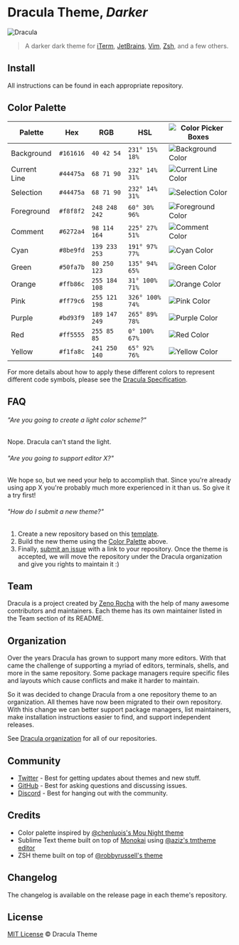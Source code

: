 # Dracula Theme, _Darker_

![Dracula](https://draculatheme.com/static/img/dracula.gif)

> A darker dark theme for [iTerm](http://www.iterm2.com/), [JetBrains](https://www.jetbrains.com/), [Vim](http://www.vim.org/), [Zsh](http://www.zsh.org/), and a few others.

## Install

All instructions can be found in each appropriate repository.

## Color Palette

| Palette      | Hex       | RGB           | HSL             | ![Color Picker Boxes](https://draculatheme.com/static/img/color-boxes/eyedropper.png)   |
| ------------ | --------- | ------------- | --------------- | --------------------------------------------------------------------------------------- |
| Background   | `#161616` | `40 42 54`    | `231° 15% 18%`  | ![Background Color](https://draculatheme.com/static/img/color-boxes/background.png)     |
| Current Line | `#44475a` | `68 71 90`    | `232° 14% 31%`  | ![Current Line Color](https://draculatheme.com/static/img/color-boxes/current_line.png) |
| Selection    | `#44475a` | `68 71 90`    | `232° 14% 31%`  | ![Selection Color](https://draculatheme.com/static/img/color-boxes/selection.png)       |
| Foreground   | `#f8f8f2` | `248 248 242` | `60° 30% 96%`   | ![Foreground Color](https://draculatheme.com/static/img/color-boxes/foreground.png)     |
| Comment      | `#6272a4` | `98 114 164`  | `225° 27% 51%`  | ![Comment Color](https://draculatheme.com/static/img/color-boxes/comment.png)           |
| Cyan         | `#8be9fd` | `139 233 253` | `191° 97% 77%`  | ![Cyan Color](https://draculatheme.com/static/img/color-boxes/cyan.png)                 |
| Green        | `#50fa7b` | `80 250 123`  | `135° 94% 65%`  | ![Green Color](https://draculatheme.com/static/img/color-boxes/green.png)               |
| Orange       | `#ffb86c` | `255 184 108` | `31° 100% 71%`  | ![Orange Color](https://draculatheme.com/static/img/color-boxes/orange.png)             |
| Pink         | `#ff79c6` | `255 121 198` | `326° 100% 74%` | ![Pink Color](https://draculatheme.com/static/img/color-boxes/pink.png)                 |
| Purple       | `#bd93f9` | `189 147 249` | `265° 89% 78%`  | ![Purple Color](https://draculatheme.com/static/img/color-boxes/purple.png)             |
| Red          | `#ff5555` | `255 85 85`   | `0° 100% 67%`   | ![Red Color](https://draculatheme.com/static/img/color-boxes/red.png)                   |
| Yellow       | `#f1fa8c` | `241 250 140` | `65° 92% 76%`   | ![Yellow Color](https://draculatheme.com/static/img/color-boxes/yellow.png)             |

For more details about how to apply these different colors to represent different code symbols, please see the [Dracula Specification](https://spec.draculatheme.com).

## FAQ

###### "Are you going to create a light color scheme?"

Nope. Dracula can't stand the light.

###### "Are you going to support editor X?"

We hope so, but we need your help to accomplish that. Since you're already using app X you're probably much more experienced in it than us. So give it a try first!

###### "How do I submit a new theme?"

1. Create a new repository based on this [template](https://github.com/dracula/template).
2. Build the new theme using the [Color Palette](#color-palette) above.
3. Finally, [submit an issue](https://github.com/dracula/dracula-theme/issues/new) with a link to your repository. Once the theme is accepted, we will move the repository under the Dracula organization and give you rights to maintain it :)

## Team

Dracula is a project created by [Zeno Rocha](https://github.com/zenorocha/) with the help of many awesome contributors and maintainers. Each theme has its own maintainer listed in the Team section of its README.

## Organization

Over the years Dracula has grown to support many more editors. With that came the challenge of supporting a myriad of editors, terminals, shells, and more in the same repository. Some package managers require specific files and layouts which cause conflicts and make it harder to maintain.

So it was decided to change Dracula from a one repository theme to an organization. All themes have now been migrated to their own repository. With this change we can better support package managers, list maintainers, make installation instructions easier to find, and support independent releases.

See [Dracula organization](https://github.com/dracula) for all of our repositories.

## Community

- [Twitter](https://twitter.com/draculatheme) - Best for getting updates about themes and new stuff.
- [GitHub](https://github.com/dracula/dracula-theme/discussions) - Best for asking questions and discussing issues.
- [Discord](https://draculatheme.com/discord-invite) - Best for hanging out with the community.

## Credits

- Color palette inspired by [@chenluois's Mou Night theme](http://mouapp.com/)
- Sublime Text theme built on top of [Monokai](http://tmtheme-editor.herokuapp.com/#/Monokai-sublime) using [@aziz's tmtheme editor](http://tmtheme-editor.herokuapp.com/)
- ZSH theme built on top of [@robbyrussell's theme](https://github.com/robbyrussell/oh-my-zsh/blob/master/themes/robbyrussell.zsh-theme)

## Changelog

The changelog is available on the release page in each theme's repository.

## License

[MIT License](./LICENSE) © Dracula Theme
